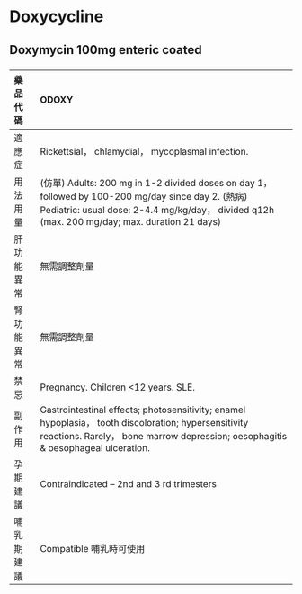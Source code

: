 # Doxycycline

## Doxymycin 100mg enteric coated

##### 

| 藥品代碼   | ODOXY                                                                                                                                                                                               |
|:-----------|:----------------------------------------------------------------------------------------------------------------------------------------------------------------------------------------------------|
| 適應症     | Rickettsial， chlamydial， mycoplasmal infection.                                                                                                                                                   |
| 用法用量   | (仿單) Adults: 200 mg in 1-2 divided doses on day 1， followed by 100-200 mg/day since day 2. (熱病) Pediatric: usual dose: 2-4.4 mg/kg/day， divided q12h (max. 200 mg/day; max. duration 21 days) |
| 肝功能異常 | 無需調整劑量                                                                                                                                                                                        |
| 腎功能異常 | 無需調整劑量                                                                                                                                                                                        |
| 禁忌       | Pregnancy. Children <12 years. SLE.                                                                                                                                                                 |
| 副作用     | Gastrointestinal effects; photosensitivity; enamel hypoplasia， tooth discoloration; hypersensitivity reactions. Rarely， bone marrow depression; oesophagitis & oesophageal ulceration.            |
| 孕期建議   | Contraindicated – 2nd and 3 rd trimesters                                                                                                                                                           |
| 哺乳期建議 | Compatible 哺乳時可使用                                                                                                                                                                             |

